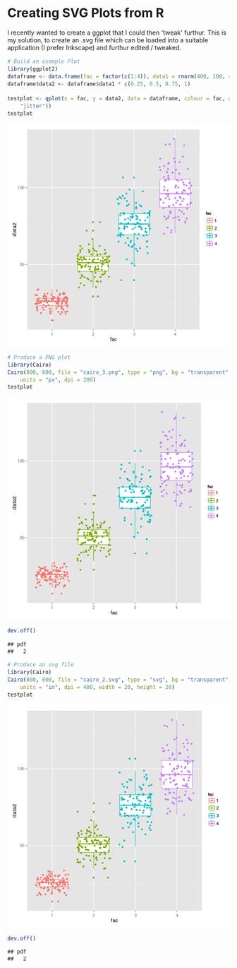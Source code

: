 Creating SVG Plots from R
========================================================

I recently wanted to create a ggplot that I could then 'tweak' furthur.  This is my solution, to create an .svg file which can be loaded into a suitable application (I prefer Inkscape) and furthur edited / tweaked.


```r
# Build an example Plot
library(ggplot2)
dataframe <- data.frame(fac = factor(c(1:4)), data1 = rnorm(400, 100, sd = 15))
dataframe$data2 <- dataframe$data1 * c(0.25, 0.5, 0.75, 1)

testplot <- qplot(x = fac, y = data2, data = dataframe, colour = fac, geom = c("boxplot", 
    "jitter"))
testplot
```

![plot of chunk unnamed-chunk-1](figure/unnamed-chunk-1.png) 



```r
# Produce a PNG plot
library(Cairo)
Cairo(800, 800, file = "cairo_3.png", type = "png", bg = "transparent", pointsize = 12, 
    units = "px", dpi = 200)
testplot
```

![plot of chunk unnamed-chunk-2](figure/unnamed-chunk-2.png) 

```r
dev.off()
```

```
## pdf 
##   2
```



```r
# Produce an svg file
library(Cairo)
Cairo(800, 800, file = "cairo_2.svg", type = "svg", bg = "transparent", pointsize = 12, 
    units = "in", dpi = 400, width = 20, height = 20)
testplot
```

![plot of chunk unnamed-chunk-3](figure/unnamed-chunk-3.png) 

```r
dev.off()
```

```
## pdf 
##   2
```

